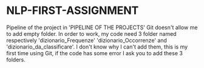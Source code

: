 # NLP-FIRST-ASSIGNMENT

Pipeline of the project in 'PIPELINE OF THE PROJECTS'
Git doesn't allow me to add empty folder.
In order to work, my code need 3 folder named respectively 'dizionario_Frequenze' 'dizionario_Occorrenze' and 'dizionario_da_classificare'.
I don't know why I can't add them, this is my first time using Git, if the code has some error I ask you to add these 3 folders.
